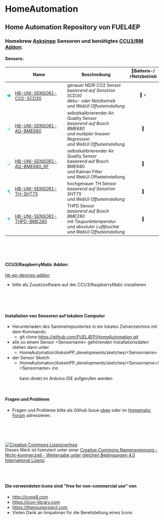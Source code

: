 # HomeAutomation
## Home Automation Repository von FUEL4EP


### Homebrew [Asksinpp](https://asksinpp.de/) Sensoren und benötigtes [CCU3/RM Addon](https://github.com/FUEL4EP/HomeAutomation/releases/latest):

#### Sensors:


|  | Name | Beschreibung | 🔋Batterie-/<br/>⚡️Netzbetrieb |
|--------|--------|--------|:--------:|
|<img src="https://raw.githubusercontent.com/FUEL4EP/HomeAutomation/master/AsksinPP_developments/addons/hb-ep-devices-addon/CCU_RM/src/addon/www/config/img/devices/50/hb-uni-sensor-CO2-SCD30_thumb.png" width=25/> | [HB-UNI-SENSOR1-CO2-SCD30](https://github.com/FUEL4EP/HomeAutomation/tree/master/AsksinPP_developments/sketches/HB-UNI-Sensor1-CO2_SCD30) | genauer NDIR CO2 Sensor<br/>_basierend auf Sensirion SCD30<br/>Akku- oder Netzbetrieb<br/>und WebUI Offseteinstellung_ | 🔋 ⚡ |
|<img src="https://raw.githubusercontent.com/FUEL4EP/HomeAutomation/master/AsksinPP_developments/addons/hb-ep-devices-addon/CCU_RM/src/addon/www/config/img/devices/50/hb-uni-sensor-AQ-BME680_thumb.png" width=25/> | [HB-UNI-SENSOR1-AQ-BME680](https://github.com/FUEL4EP/HomeAutomation/tree/master/AsksinPP_developments/sketches/HB-UNI-Sensor1-AQ-BME680) | selbstkalibrierender Air Quality Sensor<br/>_basierend auf Bosch BME680<br/>und multipler linearer Regression<br/>und WebUI Offseteinstellung_ | 🔋 |
|<img src="https://raw.githubusercontent.com/FUEL4EP/HomeAutomation/master/AsksinPP_developments/addons/hb-ep-devices-addon/CCU_RM/src/addon/www/config/img/devices/50/hb-uni-sensor-AQ-BME680_KF_thumb.png" width=25/> | [HB-UNI-SENSOR1-AQ-BME680_KF](https://github.com/FUEL4EP/HomeAutomation/tree/master/AsksinPP_developments/sketches/HB-UNI-Sensor1-AQ-BME680_KF) | selbstkalibrierender Air Quality Sensor<br/>basierend auf Bosch BME680<br/>und Kalman Filter<br/>und WebUI Offseteinstellung | 🔋 |
|<img src="https://raw.githubusercontent.com/FUEL4EP/HomeAutomation/master/AsksinPP_developments/addons/hb-ep-devices-addon/CCU_RM/src/addon/www/config/img/devices/50/hb-uni-sensor-TH-SHT75_thumb.png" width=25/> | [HB-UNI-SENSOR1-TH-SHT75](https://github.com/FUEL4EP/HomeAutomation/tree/master/AsksinPP_developments/sketches/HB-UNI-Sensor1-TH-SHT75) | hochgenauer TH Sensor<br/>_basierend auf Sensirion SHT75<br/>und WebUI Offseteinstellung_ | 🔋 |
|<img src="https://raw.githubusercontent.com/FUEL4EP/HomeAutomation/master/AsksinPP_developments/addons/hb-ep-devices-addon/CCU_RM/src/addon/www/config/img/devices/50/hb-uni-sensor-TH-SHT75_thumb.png" width=25/> | [HB-UNI-SENSOR1-THPD-BME280](https://github.com/FUEL4EP/HomeAutomation/tree/master/AsksinPP_developments/sketches/HB-UNI-Sensor1-THPD-BME280) | THPD Sensor<br/>_basierend auf Bosch BME280<br/>mit Taupunkttemperatur<br/>und absoluter Luftfeuchte<br/>und WebUI Offseteinstellung_ | 🔋 |

<br/>
<br/>
<br/>

#### CCU3/RaspberryMatic Addon:


[hb-ep-devices-addon](https://github.com/FUEL4EP/HomeAutomation/releases/latest)

- bitte als Zusatzsoftware auf der CCU3/RaspberryMatic installieren

<br/>
<br/>
<br/>


#### Installation von Sensoren auf lokalem Computer

- Herunterladen des Sammelrepositories in ein lokales Zielverzeichnis mit dem Kommando:
	+	git clone https://github.com/FUEL4EP/HomeAutomation.git
- alle zu einem Sensor <Sensorname\> gehörenden Installationsdaten stehen dann unter
	+ HomeAutomation/AsksinPP_developments/sketches/<Sensorname\>
- der Sensor Sketch
	+ HomeAutomation/AsksinPP_developments/sketches/<Sensorname\>/<Sensorname\>.ino<br/><br/>
  kann direkt im Arduino IDE aufgerufen werden

<br/>

#### Fragen und Probleme

- Fragen und Probleme bitte als Github Issue [oben](https://github.com/FUEL4EP/HomeAutomation/issues) oder im [Homematic Forum](https://homematic-forum.de/forum/viewforum.php?f=76) adressieren.
<br/>
<br/>
<br/>

<a rel="license" href="http://creativecommons.org/licenses/by-nc-sa/4.0/"><img alt="Creative Commons Lizenzvertrag" style="border-width:0" src="https://i.creativecommons.org/l/by-nc-sa/4.0/88x31.png" /></a><br />Dieses Werk ist lizenziert unter einer <a rel="license" href="http://creativecommons.org/licenses/by-nc-sa/4.0/">Creative Commons Namensnennung - Nicht-kommerziell - Weitergabe unter gleichen Bedingungen 4.0 International Lizenz</a>.

<br/>
<br/>



#### Die verwendeten Icons sind "free for non-commercial use" von
 
- http://icons8.com
- https://icon-library.com
- https://thenounproject.com
- Vielen Dank an hmpatman für die Bereitstellung eines Icons